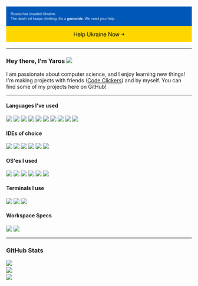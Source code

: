 [![Stand With Ukraine](https://raw.githubusercontent.com/vshymanskyy/StandWithUkraine/main/banner2-direct.svg)](https://stand-with-ukraine.pp.ua)

<hr>

<h3>Hey there, I’m Yaros <img src="https://media.giphy.com/media/hvRJCLFzcasrR4ia7z/giphy.gif" width="20px"></h3>

<div>
  I am passionate about computer science, and I enjoy learning new things!<br>I'm making projects with friends (<a href="https://codeclickers.com">Code Clickers</a>) and by myself. You can find some of my projects here on GitHub!
</div>

<hr>

<div>
<h4> Languages I've used</h4>
  <img src="https://img.shields.io/badge/-Python-blue?style=for-the-badge&logo=python&logoColor=white&labelColor=black">
  <img src="https://img.shields.io/badge/-Flutter-aqua?style=for-the-badge&logo=flutter&logoColor=white&labelColor=black">
  <img src="https://img.shields.io/badge/C%23-239120?style=for-the-badge&logo=c-sharp&logoColor=white&labelColor=black">
  <img src="https://img.shields.io/badge/Unity-100000?style=for-the-badge&logo=unity&logoColor=white&labelColor=black">
  <img src="https://img.shields.io/badge/-C++-25c492?style=for-the-badge&logo=cplusplus&logoColor=white&labelColor=black">
  <img src="https://img.shields.io/badge/-Java-lime?style=for-the-badge&logo=oracle&logoColor=white&labelColor=black">
  <img src="https://img.shields.io/badge/-HTML-red?style=for-the-badge&logo=html5&logoColor=white&labelColor=black">
  <img src="https://img.shields.io/badge/-CSS-orange?style=for-the-badge&logo=css3&logoColor=white&labelColor=black">
  <img src="https://img.shields.io/badge/-JS-yellow?style=for-the-badge&logo=javascript&logoColor=white&labelColor=black">
  <img src="https://img.shields.io/badge/-Bash-d92f1c?style=for-the-badge&logo=gnubash&logoColor=white&labelColor=black">
</div>

<div>
<h4> IDEs of choice</h4>
  <img src="https://img.shields.io/badge/Visual_Studio_Code-0078D4?style=for-the-badge&logo=visual%20studio%20code&logoColor=white&labelColor=black">
  <img src="https://img.shields.io/badge/Eclipse-2C2255?style=for-the-badge&logo=eclipse&logoColor=white&labelColor=black">
  <img src="https://img.shields.io/badge/Android_Studio-3DDC84?style=for-the-badge&logo=android-studio&logoColor=white&labelColor=black">
  <img src="https://img.shields.io/badge/Arduino_IDE-00979D?style=for-the-badge&logo=arduino&logoColor=white&labelColor=black">
  <img src="https://img.shields.io/badge/PyCharm-665500.svg?&style=for-the-badge&logo=PyCharm&logoColor=white&labelColor=black"> 
  <img src="https://img.shields.io/badge/Xcode-007ACC?style=for-the-badge&logo=Xcode&logoColor=white&labelColor=black">
</div>

<div>
<h4> OS'es I used</h4>
  <img src="https://img.shields.io/badge/Windows-0078D6?style=for-the-badge&logo=windows&logoColor=white&labelColor=black">
  <img src="https://img.shields.io/badge/Android-3DDC84?style=for-the-badge&logo=android&logoColor=white&labelColor=black">
  <img src="https://img.shields.io/badge/Kali_Linux-557C94?style=for-the-badge&logo=kali-linux&logoColor=white&labelColor=black">
  <img src="https://img.shields.io/badge/Arch_Linux-1793D1?style=for-the-badge&logo=arch-linux&logoColor=white&labelColor=black">
  <img src="https://img.shields.io/badge/Ubuntu-E95420?style=for-the-badge&logo=ubuntu&logoColor=white&labelColor=black"> 
  <img src="https://img.shields.io/badge/mac%20os-FFFFFF?style=for-the-badge&logo=apple&logoColor=white&labelColor=black">
</div>

<div>
<h4> Terminals I use</h4>
  <img src="https://img.shields.io/badge/windows%20terminal-4D4D4D?style=for-the-badge&logo=windows%20terminal&logoColor=white&labelColor=black">
  <img src="https://img.shields.io/badge/GNU%20Bash-4EAA25?style=for-the-badge&logo=GNU%20Bash&logoColor=white&labelColor=black">
  <img src="https://img.shields.io/badge/GIT-E44C30?style=for-the-badge&logo=git&logoColor=white&labelColor=black">
</div>

<div>
  <h4>Workspace Specs</h3>
  <img src="https://img.shields.io/badge/Intel-Core_i5_10th-0071C5?style=for-the-badge&logo=intel&logoColor=white&labelColor=black">
  <img src="https://img.shields.io/badge/NVIDIA-GTX1050Ti-76B900?style=for-the-badge&logo=nvidia&logoColor=white&labelColor=black">
</div>

<hr>

<h3>GitHub Stats</h3>

<div>
    <img src="https://github-readme-stats.vercel.app/api?username=YarostheLaunchpadder&count_private=true&include_all_commits=true&show_icons=true&hide_border=true&bg_color=161B22&text_color=c9d1d9&title_color=50a6ff&icon_color=3572a5">
</div>

<div>
  <img src="https://github-readme-stats.vercel.app/api/top-langs/?username=YarostheLaunchpadder&langs_count=8&layout=compact&hide_border=true&bg_color=161B22&text_color=c9d1d9&title_color=50a6ff&icon_color=3572a5&card_width=445"/>
</div>

<div>
 <img src="http://github-readme-streak-stats.herokuapp.com?user=YarostheLaunchpadder&theme=dark&hide_border=true&background=161B22&ring=50A6FF&fire=FF9022&currStreakLabel=FFFFFF">
</div>
